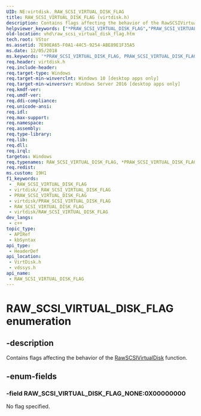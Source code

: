 ```yaml
---
UID: NE:virtdisk._RAW_SCSI_VIRTUAL_DISK_FLAG
title: RAW_SCSI_VIRTUAL_DISK_FLAG (virtdisk.h)
description: Contains flags affecting the behavior of the RawSCSIVirtualDisk function.
helpviewer_keywords: ["*PRAW_SCSI_VIRTUAL_DISK_FLAG","PRAW_SCSI_VIRTUAL_DISK_FLAG","PRAW_SCSI_VIRTUAL_DISK_FLAG enumeration pointer [VHD]","RAW_SCSI_VIRTUAL_DISK_FLAG","RAW_SCSI_VIRTUAL_DISK_FLAG enumeration [VHD]","RAW_SCSI_VIRTUAL_DISK_FLAG_NONE","vdssys/PRAW_SCSI_VIRTUAL_DISK_FLAG","vdssys/RAW_SCSI_VIRTUAL_DISK_FLAG","vdssys/RAW_SCSI_VIRTUAL_DISK_FLAG_NONE","vhd.raw_scsi_virtual_disk_flag","virtdisk/PRAW_SCSI_VIRTUAL_DISK_FLAG","virtdisk/RAW_SCSI_VIRTUAL_DISK_FLAG","virtdisk/RAW_SCSI_VIRTUAL_DISK_FLAG_NONE"]
old-location: vhd\raw_scsi_virtual_disk_flag.htm
tech.root: VStor
ms.assetid: 7E90EA65-F0A1-44C5-9254-ABE89E1F35A5
ms.date: 12/05/2018
ms.keywords: '*PRAW_SCSI_VIRTUAL_DISK_FLAG, PRAW_SCSI_VIRTUAL_DISK_FLAG, PRAW_SCSI_VIRTUAL_DISK_FLAG enumeration pointer [VHD], RAW_SCSI_VIRTUAL_DISK_FLAG, RAW_SCSI_VIRTUAL_DISK_FLAG enumeration [VHD], RAW_SCSI_VIRTUAL_DISK_FLAG_NONE, vdssys/PRAW_SCSI_VIRTUAL_DISK_FLAG, vdssys/RAW_SCSI_VIRTUAL_DISK_FLAG, vdssys/RAW_SCSI_VIRTUAL_DISK_FLAG_NONE, vhd.raw_scsi_virtual_disk_flag, virtdisk/PRAW_SCSI_VIRTUAL_DISK_FLAG, virtdisk/RAW_SCSI_VIRTUAL_DISK_FLAG, virtdisk/RAW_SCSI_VIRTUAL_DISK_FLAG_NONE'
req.header: virtdisk.h
req.include-header: 
req.target-type: Windows
req.target-min-winverclnt: Windows 10 [desktop apps only]
req.target-min-winversvr: Windows Server 2016 [desktop apps only]
req.kmdf-ver: 
req.umdf-ver: 
req.ddi-compliance: 
req.unicode-ansi: 
req.idl: 
req.max-support: 
req.namespace: 
req.assembly: 
req.type-library: 
req.lib: 
req.dll: 
req.irql: 
targetos: Windows
req.typenames: RAW_SCSI_VIRTUAL_DISK_FLAG, *PRAW_SCSI_VIRTUAL_DISK_FLAG
req.redist: 
ms.custom: 19H1
f1_keywords:
 - _RAW_SCSI_VIRTUAL_DISK_FLAG
 - virtdisk/_RAW_SCSI_VIRTUAL_DISK_FLAG
 - PRAW_SCSI_VIRTUAL_DISK_FLAG
 - virtdisk/PRAW_SCSI_VIRTUAL_DISK_FLAG
 - RAW_SCSI_VIRTUAL_DISK_FLAG
 - virtdisk/RAW_SCSI_VIRTUAL_DISK_FLAG
dev_langs:
 - c++
topic_type:
 - APIRef
 - kbSyntax
api_type:
 - HeaderDef
api_location:
 - VirtDisk.h
 - vdssys.h
api_name:
 - RAW_SCSI_VIRTUAL_DISK_FLAG
---
```


# RAW_SCSI_VIRTUAL_DISK_FLAG enumeration


## -description

Contains flags affecting the behavior of the <a href="/windows/win32/api/virtdisk/nf-virtdisk-rawscsivirtualdisk">RawSCSIVirtualDisk</a> function.

## -enum-fields

### -field RAW_SCSI_VIRTUAL_DISK_FLAG_NONE:0X00000000

No flag specified.


